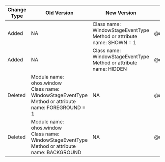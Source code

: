 | Change Type | Old Version | New Version | d.ts File |
| ---- | ------ | ------ | -------- |
|Added|NA|Class name: WindowStageEventType<br>Method or attribute name: SHOWN = 1|@ohos.window.d.ts|
|Added|NA|Class name: WindowStageEventType<br>Method or attribute name: HIDDEN|@ohos.window.d.ts|
|Deleted|Module name: ohos.window<br>Class name: WindowStageEventType<br>Method or attribute name: FOREGROUND = 1|NA|@ohos.window.d.ts|
|Deleted|Module name: ohos.window<br>Class name: WindowStageEventType<br>Method or attribute name: BACKGROUND|NA|@ohos.window.d.ts|
